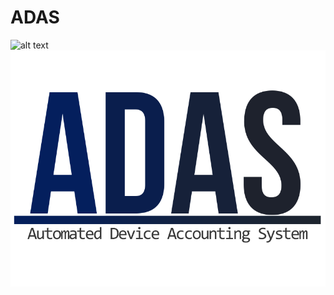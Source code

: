 # ADAS
![alt text](https://youtu.be/eqLKPF16C9w)
![alt text](https://github.com/zb-venom/TUSUR_ADAS/blob/master/ADAS.png)
